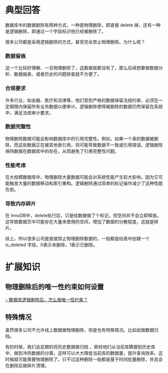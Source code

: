 # 典型回答
数据库中的数据删除有两种方式，一种是物理删除，即直接 delete 掉，还有一种是逻辑删除，即通过一个字段标识他已经被删除了。

很多公司都是采用逻辑删除的方式，甚至完全禁止物理删除。为什么呢？

### 数据留痕

这一个比较好理解、一旦物理删除了，这数据就都没有了，那么后续想要做数据分析、数据报表、或者历史的问题排查就不方便了。

### 合规要求

许多行业，如金融、医疗和法律等，他们受到严格的数据保留法规约束，必须在一定期限内保留所有业务数据以便审计。逻辑删除使得被删除的数据仍然保留在系统中，满足法规审计要求。

### **数据完整性**
物理删除数据可能会影响数据库中的引用完整性。例如，如果一个表的数据被删除，而这些数据正在被其他表引用，则可能导致数据不一致或引用错误。逻辑删除保持数据在数据库中的存在，从而避免了引用完整性问题。

### 性能考虑
在大规模数据库中，物理删除大量数据可能会对系统性能产生较大影响，因为它可能触发大量的数据移动和索引重构。逻辑删除通过简单的标记操作减少了这种性能负担。


### 导致内存碎片
在 InnoDB中，delete执行后，只是给数据做了个标记，但空间并不会立即释放。这导致数据页中可能存在大量未使用的空间，增加了数据的分散程度，这就是碎片。

综上，所以很多公司是直接禁止物理删除数据的，一般都是给表中创建一个 is_deleted 字段，0表示未删除，1表示已删除。

# 扩展知识

## 物理删除后的唯一性约束如何设置

[✅数据库逻辑删除后，怎么做唯一性约束？](https://www.yuque.com/hollis666/fo22bm/uwumrs9gs9x422k7?view=doc_embed)

## 特殊情况

虽然很多公司不允许线上数据做物理删除，但是也有特殊情况。比如说做数据归档。

有的时候，我们会定期的将历史数据做归档 ，即经他们从当前库腾挪到历史库中，做到冷热数据的分离，这样可以大大降低当前库的数据量，提升查询效率。这时候就可能需要物理删除了。只不过这种删除一般都是基于时间批量删除，并且会在删除后做碎片清理。
